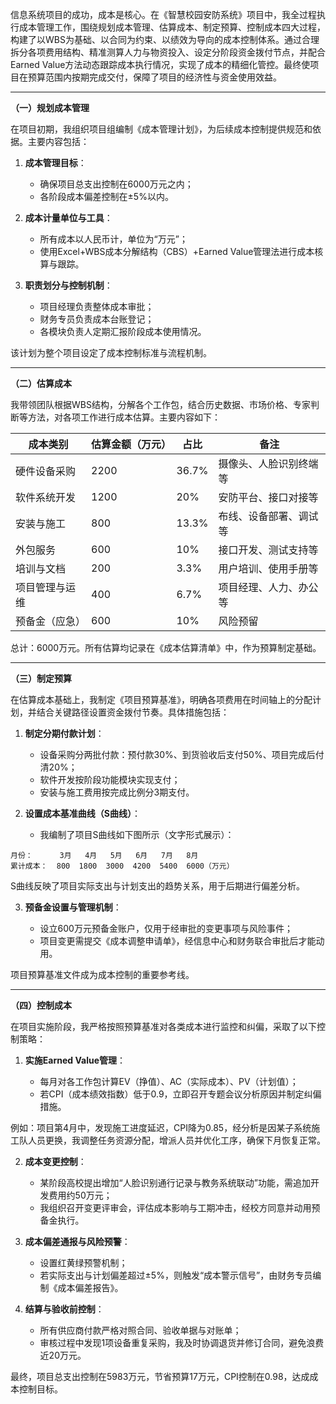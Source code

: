 
信息系统项目的成功，成本是核心。在《智慧校园安防系统》项目中，我全过程执行成本管理工作，围绕规划成本管理、估算成本、制定预算、控制成本四大过程，构建了以WBS为基础、以合同为约束、以绩效为导向的成本控制体系。通过合理拆分各项费用结构、精准测算人力与物资投入、设定分阶段资金拨付节点，并配合Earned Value方法动态跟踪成本执行情况，实现了成本的精细化管控。最终使项目在预算范围内按期完成交付，保障了项目的经济性与资金使用效益。

---

**（一）规划成本管理**

在项目初期，我组织项目组编制《成本管理计划》，为后续成本控制提供规范和依据。主要内容包括：

1. **成本管理目标**：

   * 确保项目总支出控制在6000万元之内；
   * 各阶段成本偏差控制在±5%以内。

2. **成本计量单位与工具**：

   * 所有成本以人民币计，单位为“万元”；
   * 使用Excel+WBS成本分解结构（CBS）+Earned Value管理法进行成本核算与跟踪。

3. **职责划分与控制机制**：

   * 项目经理负责整体成本审批；
   * 财务专员负责成本台账登记；
   * 各模块负责人定期汇报阶段成本使用情况。

该计划为整个项目设定了成本控制标准与流程机制。

---

**（二）估算成本**

我带领团队根据WBS结构，分解各个工作包，结合历史数据、市场价格、专家判断等方法，对各项工作进行成本估算。主要内容如下：

| 成本类别    | 估算金额（万元） | 占比    | 备注          |
| ------- | -------- | ----- | ----------- |
| 硬件设备采购  | 2200     | 36.7% | 摄像头、人脸识别终端等 |
| 软件系统开发  | 1200     | 20%   | 安防平台、接口对接等  |
| 安装与施工   | 800      | 13.3% | 布线、设备部署、调试等 |
| 外包服务    | 600      | 10%   | 接口开发、测试支持等  |
| 培训与文档   | 200      | 3.3%  | 用户培训、使用手册等  |
| 项目管理与运维 | 400      | 6.7%  | 项目经理、人力、办公等 |
| 预备金（应急） | 600      | 10%   | 风险预留        |

总计：6000万元。所有估算均记录在《成本估算清单》中，作为预算制定基础。

---

**（三）制定预算**

在估算成本基础上，我制定《项目预算基准》，明确各项费用在时间轴上的分配计划，并结合关键路径设置资金拨付节奏。具体措施包括：

1. **制定分期付款计划**：

   * 设备采购分两批付款：预付款30%、到货验收后支付50%、项目完成后付清20%；
   * 软件开发按阶段功能模块实现支付；
   * 安装与施工费用按完成比例分3期支付。

2. **设置成本基准曲线（S曲线）**：

   * 我编制了项目S曲线如下图所示（文字形式展示）：

```
月份：      3月   4月   5月   6月   7月   8月
累计成本：  800  1800  3000  4200  5400  6000（万元）
```

S曲线反映了项目实际支出与计划支出的趋势关系，用于后期进行偏差分析。

3. **预备金设置与管理机制**：

   * 设立600万元预备金账户，仅用于经审批的变更事项与风险事件；
   * 项目变更需提交《成本调整申请单》，经信息中心和财务联合审批后才能动用。

项目预算基准文件成为成本控制的重要参考线。

---

**（四）控制成本**

在项目实施阶段，我严格按照预算基准对各类成本进行监控和纠偏，采取了以下控制策略：

1. **实施Earned Value管理**：

   * 每月对各工作包计算EV（挣值）、AC（实际成本）、PV（计划值）；
   * 若CPI（成本绩效指数）低于0.9，立即召开专题会议分析原因并制定纠偏措施。

例如：项目第4月中，发现施工进度延迟，CPI降为0.85，经分析是因某子系统施工队人员更换，我调整任务资源分配，增派人员并优化工序，确保下月恢复正常。

2. **成本变更控制**：

   * 某阶段高校提出增加“人脸识别通行记录与教务系统联动”功能，需追加开发费用约50万元；
   * 我组织召开变更评审会，评估成本影响与工期冲击，经校方同意并动用预备金执行。

3. **成本偏差通报与风险预警**：

   * 设置红黄绿预警机制；
   * 若实际支出与计划偏差超过±5%，则触发“成本警示信号”，由财务专员编制《成本偏差报告》。

4. **结算与验收前控制**：

   * 所有供应商付款严格对照合同、验收单据与对账单；
   * 审核过程中发现1项设备重复采购，我及时协调退货并修订合同，避免浪费近20万元。

最终，项目总支出控制在5983万元，节省预算17万元，CPI控制在0.98，达成成本控制目标。


